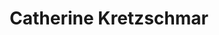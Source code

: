 ---
avatar: /images/people/cat.jpg
avatar_small: /images/people/cat_small.jpg
bio: Catherine, among many others, is a professional music teacher, coding bootcamp
  enlistee, and humanist celebrant. Catherine is a good friend of the Jupiter Broadcasting
  family and wife of Alex Kretzschmar, co-host of Self-Hosted.
homepage: null
instagram: null
linkedin: null
title: Catherine Kretzschmar
twitter: null
type: guest
username: catherine-kretzschmar
youtube: null
---
